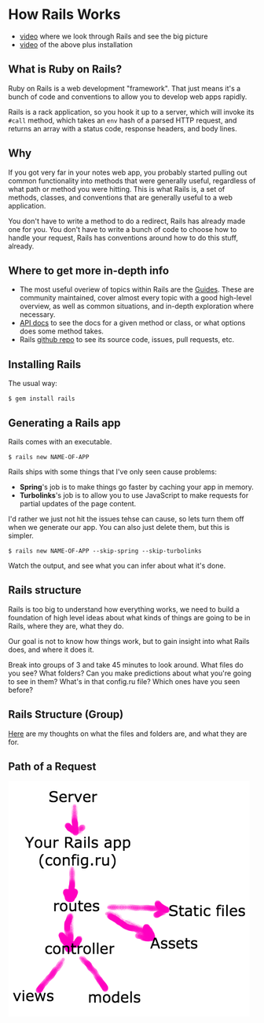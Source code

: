 How Rails Works
===============

* [video](https://vimeo.com/159890837) where we look through Rails and see the big picture
* [video](https://vimeo.com/159861997) of the above plus installation

What is Ruby on Rails?
----------------------

Ruby on Rails is a web development "framework".
That just means it's a bunch of code and conventions to allow you to develop web apps rapidly.

Rails is a rack application, so you hook it up to a server,
which will invoke its `#call` method, which takes an `env` hash of a parsed HTTP request,
and returns an array with a status code, response headers, and body lines.


Why
---

If you got very far in your notes web app, you probably started pulling out
common functionality into methods that were generally useful, regardless
of what path or method you were hitting. This is what Rails is, a set of methods,
classes, and conventions that are generally useful to a web application.

You don't have to write a method to do a redirect, Rails has already made one for you.
You don't have to write a bunch of code to choose how to handle your request,
Rails has conventions around how to do this stuff, already.

Where to get more in-depth info
-------------------------------

* The most useful overiew of topics within Rails are the
  [Guides](http://guides.rubyonrails.org/). These are
  community maintained, cover almost every topic with a good
  high-level overview, as well as common situations, and in-depth
  exploration where necessary.
* [API docs](http://api.rubyonrails.org/) to see the docs
  for a given method or class, or what options does some method takes.
* Rails [github repo](https://github.com/rails/rails)
  to see its source code, issues, pull requests, etc.

Installing Rails
----------------

The usual way:

```
$ gem install rails
```


Generating a Rails app
----------------------

Rails comes with an executable.

```
$ rails new NAME-OF-APP
```

Rails ships with some things that I've only seen cause problems:

* **Spring**'s job is to make things go faster by caching your app in memory.
* **Turbolinks**'s job is to allow you to use JavaScript to make requests for partial updates of the page content.

I'd rather we just not hit the issues tehse can cause,
so lets turn them off when we generate our app.
You can also just delete them, but this is simpler.

```
$ rails new NAME-OF-APP --skip-spring --skip-turbolinks
```

Watch the output, and see what you can infer about what it's done.


Rails structure
---------------

Rails is too big to understand how everything works,
we need to build a foundation of high level
ideas about what kinds of things are going to be in Rails,
where they are, what they do.

Our goal is not to know how things work, but to gain insight into what Rails does,
and where it does it.

Break into groups of 3 and take 45 minutes to look around.
What files do you see?
What folders?
Can you make predictions about what you're going to see in them?
What's in that config.ru file?
Which ones have you seen before?


Rails Structure (Group)
-----------------------

[Here](rails_structure.md) are my thoughts on what the
files and folders are, and what they are for.


Path of a Request
-----------------

![Path of a request](Rails.png)
